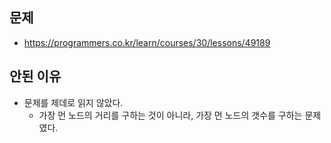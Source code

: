 ## 문제
- https://programmers.co.kr/learn/courses/30/lessons/49189

## 안된 이유
- 문제를 제데로 읽지 않았다.
    - 가장 먼 노드의 거리를 구하는 것이 아니라, 가장 먼 노드의 갯수를 구하는 문제였다.
